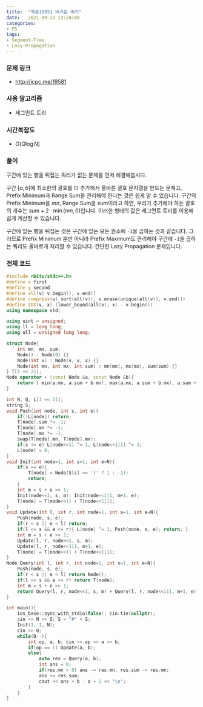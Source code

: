 ```yaml
---
title:  "백준19851 버거운 버거"
date:   2021-09-21 13:24:00
categories:
- PS
tags:
- Segment-Tree
- Lazy-Propagation
---
```


### 문제 링크
* http://icpc.me/19581

### 사용 알고리즘
* 세그먼트 트리

### 시간복잡도
* $O(Q \log N)$

### 풀이
구간에 있는 빵을 뒤집는 쿼리가 없는 문제를 먼저 해결해봅시다.

구간 $[a,b]$에 최소한의 괄호를 더 추가해서 올바른 괄호 문자열을 만드는 문제고, Prefix Minimum과 Range Sum을 관리해야 한다는 것은 쉽게 알 수 있습니다. 구간의 Prefix Minimum을 $mn$, Range Sum을 $sum$이라고 하면, 우리가 추가해야 하는 괄호의 개수는 $sum + 2\cdot\min(mn, 0)$입니다. 이러한 형태의 값은 세그먼트 트리를 이용해 쉽게 계산할 수 있습니다.

구간에 있는 빵을 뒤집는 것은 구간에 있는 모든 원소에 `-1`을 곱하는 것과 같습니다. 그러므로 Prefix Minimum 뿐만 아니라 Prefix Maximum도 관리해야 구간에 `-1`을 곱하는 쿼리도 올바르게 처리할 수 있습니다. 간단한 Lazy Propagation 문제입니다.

### 전체 코드
```cpp
#include <bits/stdc++.h>
#define x first
#define y second
#define all(v) v.begin(), v.end()
#define compress(v) sort(all(v)), v.erase(unique(all(v)), v.end())
#define IDX(v, x) (lower_bound(all(v), x) - v.begin())
using namespace std;

using uint = unsigned;
using ll = long long;
using ull = unsigned long long;

struct Node{
    int mn, mx, sum;
    Node() : Node(0) {}
    Node(int v) : Node(v, v, v) {}
    Node(int mn, int mx, int sum) : mn(mn), mx(mx), sum(sum) {}
} T[1 << 21];
Node operator + (const Node &a, const Node &b){
    return { min(a.mn, a.sum + b.mn), max(a.mx, a.sum + b.mx), a.sum + b.sum };
}

int N, Q, L[1 << 21];
string S;
void Push(int node, int s, int e){
    if(!L[node]) return;
    T[node].sum *= -1;
    T[node].mn *= -1;
    T[node].mx *= -1;
    swap(T[node].mn, T[node].mx);
    if(s != e) L[node<<1] ^= 1, L[node<<1|1] ^= 1;
    L[node] = 0;
}
void Init(int node=1, int s=1, int e=N){
    if(s == e){
        T[node] = Node(S[s] == '(' ? 1 : -1);
        return;
    }
    int m = s + e >> 1;
    Init(node<<1, s, m); Init(node<<1|1, m+1, e);
    T[node] = T[node<<1] + T[node<<1|1];
}
void Update(int l, int r, int node=1, int s=1, int e=N){
    Push(node, s, e);
    if(r < s || e < l) return;
    if(l <= s && e <= r){ L[node] ^= 1; Push(node, s, e); return; }
    int m = s + e >> 1;
    Update(l, r, node<<1, s, m);
    Update(l, r, node<<1|1, m+1, e);
    T[node] = T[node<<1] + T[node<<1|1];
}
Node Query(int l, int r, int node=1, int s=1, int e=N){
    Push(node, s, e);
    if(r < s || e < l) return Node();
    if(l <= s && e <= r) return T[node];
    int m = s + e >> 1;
    return Query(l, r, node<<1, s, m) + Query(l, r, node<<1|1, m+1, e);
}

int main(){
    ios_base::sync_with_stdio(false); cin.tie(nullptr);
    cin >> N >> S; S = "#" + S;
    Init(1, 1, N);
    cin >> Q;
    while(Q--){
        int op, a, b; cin >> op >> a >> b;
        if(op == 1) Update(a, b);
        else{
            auto res = Query(a, b);
            int ans = 0;
            if(res.mn < 0) ans -= res.mn, res.sum -= res.mn;
            ans += res.sum;
            cout << ans + b - a + 1 << "\n";
        }
    }
}
```
